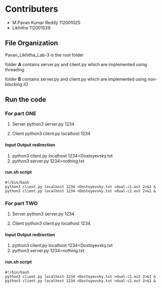# Contributers

* M.Pavan Kumar Reddy 112001025
* Likhitha            112001029

## File Organization

Pavan_Likhitha_Lab-3 is the root folder

folder **A** contains server.py and client.py which are implemented using threading

folder **B** contains server.py and client.py which are implemented using non-blocking IO.

## Run the code
### For part ONE

1. Server 
    python3 server.py 1234

2. Client
    python3 client.py localhost 1234

#### Input Output redirection

1. python3 client.py localhost 1234<Dostoyevsky.txt
2. python3 server.py 1234>nothing.txt

#### run.sh script
```
#!/bin/bash
python3 client.py localhost 1234 <Dostoyevsky.txt >dual-c1.out 2>&1 &
python3 client.py localhost 1234 <Dostoyevsky.txt >dual-c2.out 2>&1 &

```


### For part TWO

1. Server
    python3 server.py 1234 

2. Client
    python3 client.py localhost 1234    

#### Input Output redirection

1. python3 client.py localhost 1234<Dostoyevsky.txt
2. python3 server.py 1234>nothing.txt

#### run.sh script

```
#!/bin/bash
python3 client.py localhost 1234 <Dostoyevsky.txt >dual-c1.out 2>&1 &
python3 client.py localhost 1234 <Dostoyevsky.txt >dual-c2.out 2>&1 &
``` 